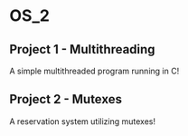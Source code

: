 # OS_2

## Project 1 - Multithreading

A simple multithreaded program running in C!

## Project 2 - Mutexes

A reservation system utilizing mutexes!